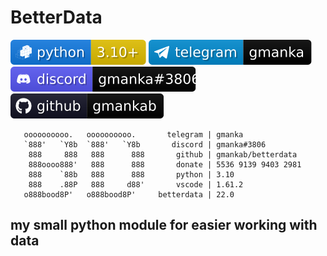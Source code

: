 # BetterData

[![python](svg/python.svg)](https://www.python.org)
[![telegram](svg/telegram.svg)](https://t.me/gmanka)
[![discord](svg/discord.svg)](https://discordapp.com/users/396578935540023296)
[![github](svg/github.svg)](https://github.com/gmankab/betterdata)



```
   oooooooooo.   oooooooooo.       telegram | gmanka
   `888'   `Y8b  `888'   `Y8b       discord | gmanka#3806
    888     888   888      888       github | gmankab/betterdata
    888oooo888'   888      888       donate | 5536 9139 9403 2981
    888    `88b   888      888       python | 3.10
    888    .88P   888     d88'       vscode | 1.61.2
   o888bood8P'   o888bood8P'     betterdata | 22.0
```

## my small python module for easier working with data

